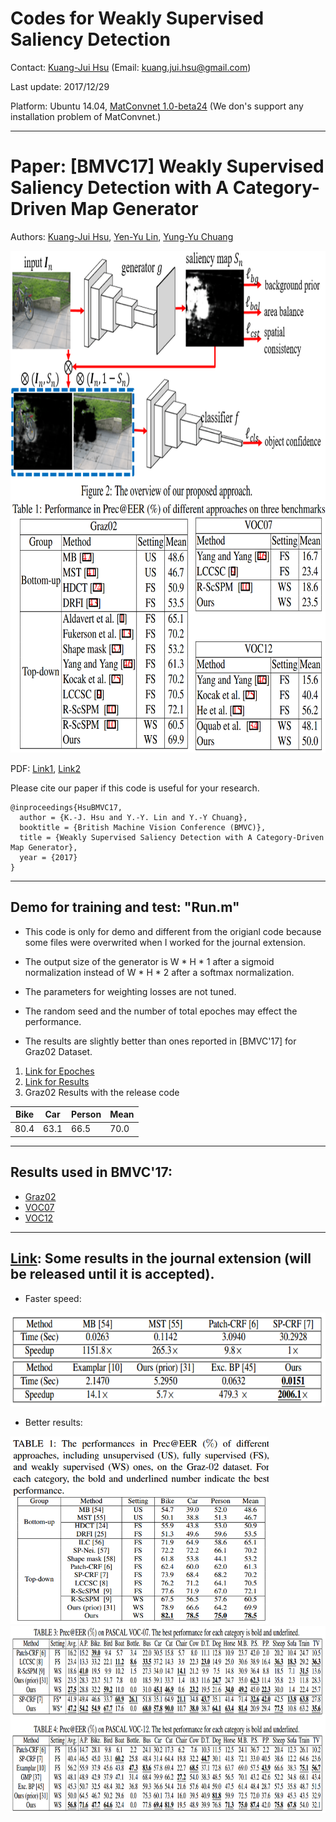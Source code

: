 # Codes for Weakly Supervised Saliency Detection

Contact: [Kuang-Jui Hsu](https://www.citi.sinica.edu.tw/pages/kjhsu/) (Email: kuang.jui.hsu@gmail.com)

Last update: 2017/12/29

Platform: Ubuntu 14.04, [MatConvnet 1.0-beta24](http://www.vlfeat.org/matconvnet/) (We don's support any installation problem of MatConvnet.)

---

# Paper: [BMVC17] Weakly Supervised Saliency Detection with A Category-Driven Map Generator
Authors: [Kuang-Jui Hsu](https://www.citi.sinica.edu.tw/pages/kjhsu/), [Yen-Yu Lin](https://www.citi.sinica.edu.tw/pages/yylin/index_zh.html), [Yung-Yu Chuang](https://www.csie.ntu.edu.tw/~cyy/)

<img src="https://github.com/KuangJuiHsu/WSCNNTDSaliency/blob/master/Image/BMVC17.PNG" height="400"/>
<img src="https://github.com/KuangJuiHsu/WSCNNTDSaliency/blob/master/Image/BMVC17_Result.PNG" height="400"/>

PDF: [Link1](https://www.csie.ntu.edu.tw/~cyy/publications/papers/Hsu2017WSS.pdf), [Link2](http://cvlab.citi.sinica.edu.tw/images/paper/bmvc-Hsu17.pdf)

<p>Please cite our paper if this code is useful for your research.</p>
<pre><code>@inproceedings{HsuBMVC17,
  author = {K.-J. Hsu and Y.-Y. Lin and Y.-Y Chuang},
  booktitle = {British Machine Vision Conference (BMVC)},
  title = {Weakly Supervised Saliency Detection with A Category-Driven Map Generator},
  year = {2017}
}
</code></pre>

---

## Demo for training and test: "Run.m"
+ This code is only for demo and different from the origianl code because some files were overwrited when I worked for the journal extension. 

+ The output size of the generator is W * H * 1 after a sigmoid normalization instead of W * H * 2 after a softmax normalization.

+ The parameters for weighting losses are not tuned.

+ The random seed and the number of total epoches may effect the performance. 

+ The results are slightly better than ones reported in [BMVC'17] for Graz02 Dataset.
1. [Link for Epoches](https://github.com/KuangJuiHsu/WSCNNTDSaliency)
2. [Link for Results](https://github.com/KuangJuiHsu/WSCNNTDSaliency)
3. Graz02 Results with the release code

| Bike  | Car | Person  | Mean |
| ------------- | ------------- | ------------- | ------------- |
| 80.4  | 63.1  | 66.5  | 70.0 |


---

## Results used in BMVC'17:  
+ [Graz02](https://drive.google.com/file/d/1Se6uKCAqfzi2AvdyXRk6j4bHH34cM-Nr/view?usp=sharing)
+ [VOC07](https://drive.google.com/file/d/19M5SY00VX-cUmqH8GQ6diGYG75ot-vnu/view?usp=sharing)
+ [VOC12](https://drive.google.com/file/d/14kXlSd2kAdnxMN0F8VdfCyOmgiWUlxZU/view?usp=sharing)

---

## [Link](https://github.com/KuangJuiHsu/WSCNNTDSaliency_Journal): Some results in the journal extension (will be released until it is accepted).
+ Faster speed: 
<img src="https://github.com/KuangJuiHsu/WSCNNTDSaliency_Journal/blob/master/Image/Speed.PNG" height="150"/>

+ Better results:
<img src="https://github.com/KuangJuiHsu/WSCNNTDSaliency_Journal/blob/master/Image/Graz02.PNG" height="300"/>
<img src="https://github.com/KuangJuiHsu/WSCNNTDSaliency_Journal/blob/master/Image/VOC.PNG" height="300"/>

